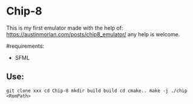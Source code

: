# Chip-8

This is my first emulator made with the help of: https://austinmorlan.com/posts/chip8_emulator/
any help is welcome.

#requirements:

+ SFML

## Use:

``
git clone xxx
cd Chip-8
mkdir build
build cd
cmake..
make -j
./chip <RomPath>
``
